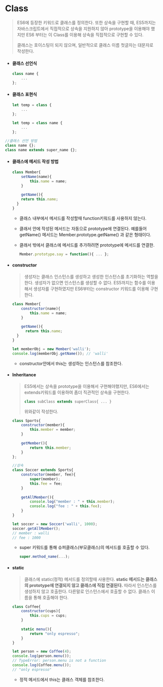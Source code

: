 # Class

> ES6에 등장한 키워드로 클래스를 정의한다.  또한 상속을 구현할 때, ES5까지는 자바스크립트에서 직접적으로 상속을 지원하지 않아 prototype을 이용해야 했지만 ES6 부터는 이 Class를 이용해 상속을 직접적으로 구현할 수 있다. 
>
> 클래스는 호이스팅이 되지 않으며, 일반적으로 클래스 이름 첫글자는 대문자로 작성한다.

- #### 클래스 선언식

  ```javascript
  class name {
      ...
  };
  ```

- #### 클래스 표현식

  ```javascript
  let temp = class {
      ...
  };
      
  let temp = class name {
      ...
  };
  ```


```javascript
//클래스 선언 방법
class name {};
class name extends super_name {};
```



- #### 클래스에 메서드 작성 방법

  ```javascript
  class Member{
      setName(name){
          this.name = name;
      }
      
      getName(){
      return this.name;
  	}
  }
  ```

  - 클래스 내부에서 메서드를 작성할때 function키워드를 사용하지 않는다.

  - 클래서 안에 작성된 메서드는 자동으로 prototype에 연결된다. 예를들어 getName() 메서드는 Member.prototype.getName() 과 같은 형태이다.

  - 클래서 밖에서 클래스에 메서드를 추가하려면 prototype에 메서드를 연결한.

    ```javascript
    Member.prototype.say = function(){ ... };
    ```

- #### constructor

  > 생성자는 클래스 인스턴스를 생성하고 생성한 인스턴스를 초기화하는 역할을 한다. 생성자가 없으면 인스턴스를 생성할 수 없다. ES5까지는 함수를 이용해서 생성자를 구현하였지만 ES6부터는 constructor 키워드를 이용해 구현한다. 

  ```javascript
  class Member{
      constructor(name){
          this.name = name;
      }
      
      getName(){
      	return this.name;
  	}
  }
  
  let memberObj = new Member('walli');
  console.log(memberObj.getName()); // 'walli'
  ```

  - constructor안에서 this는 생성하는 인스턴스를 참조한다.



- #### Inheritance

  > ES5에서는 상속을 prototype을 이용해서 구현해야했지만, ES6에서는 extends키워드를 이용하여 좀더 직관적인 상속을 구현한다.
  >
  > ```javascript
  > class subClass extends superClass{ ... }
  > ```
  >
  > 위와같이 작성한다.

  ```javascript
  class Sports{
      constructor(member){
          this.member = member;
      }
      
      getMember(){
          return this.member;
      }
  };
  
  //상속
  class Soccer extends Sports{
      constructor(member, fee){
          super(member);
          this.fee = fee;
      }
      
      getAllMember(){
          console.log("member : " + this.member);
          console.log("fee : " + this.fee);
      }
  }
  
  let soccer = new Soccer('walli', 1000);
  soccer.getAllMember();
  // member : walli
  // fee : 1000
  ```

  - super 키워드를 통해 슈퍼클래스(부모클래스)의 메서드를 호출할 수 있다.

    ```javascript
    super.method_name(...);
    ```



- #### static

  >클래스에 static(정적) 메서드를 정의할때 사용한다. **static 메서드는 클래스의 prototype에 연결되지 않고 클래스에 직접 연결된다.** 따라서 인스턴스를 생성하지 않고 호출한다. 다른말로 인스턴스에서 호출할 수 없다. 클래스 이름을 통해 호출해야 한다.

  ```javascript
  class Coffee{
      constructor(cups){
          this.cups = cups;
      }
      
      static menu(){
          return "only espresso";
      }
  }
  
  let person = new Coffee(4);
  console.log(person.menu());
  // TypeError: person.menu is not a function
  console.log(Coffee.menu()); 
  // "only espresso"
  ```

  - 정적 메서드에서 this는 클래스 객체를 참조한다.

